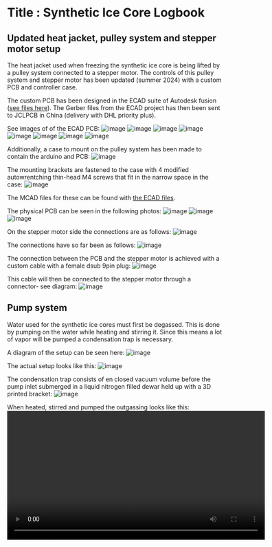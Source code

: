 # Title : Synthetic Ice Core Logbook


## Updated heat jacket, pulley system and stepper motor setup

The heat jacket used when freezing the synthetic ice core is being lifted by a pulley system connected to a stepper motor. The controls of this pulley system and stepper motor has been updated (summer 2024) with a custom PCB and controller case.

The custom PCB has been designed in the ECAD suite of Autodesk fusion ([see files here](https://github.com/vgkinis/synthetic_ice_core/tree/main/Fusion_PCB_Project/ECAD_files)). The Gerber files from the ECAD project has then been sent to JCLPCB in China (delivery with DHL priority plus).

See images of of the ECAD PCB:
![image](https://github.com/vgkinis/synthetic_ice_core/blob/main/Fusion_PCB_Project/Images/PCB_schematic.png)
![image](https://github.com/vgkinis/synthetic_ice_core/blob/main/Fusion_PCB_Project/Images/PCB_outline.png)
![image](https://github.com/vgkinis/synthetic_ice_core/blob/main/Fusion_PCB_Project/Images/PCB_outline_DIGI.png)
![image](https://github.com/vgkinis/synthetic_ice_core/blob/main/Fusion_PCB_Project/Images/PCB_outline_ANA.png)
![image](https://github.com/vgkinis/synthetic_ice_core/blob/main/Fusion_PCB_Project/Images/PCB_outline_9PIN.png)
![image](https://github.com/vgkinis/synthetic_ice_core/blob/main/Fusion_PCB_Project/Images/PCB_3D_top.png)
![image](https://github.com/vgkinis/synthetic_ice_core/blob/main/Fusion_PCB_Project/Images/PCB_3D_bottom.png)
![image](https://github.com/vgkinis/synthetic_ice_core/blob/main/Fusion_PCB_Project/Images/PCB_3D_side.png)

Additionally, a case to mount on the pulley system has been made to contain the arduino and PCB:
![image](https://github.com/vgkinis/synthetic_ice_core/blob/main/Fusion_PCB_Project/Images/PCB_case_side.png)

The mounting brackets are fastened to the case with 4 modified autowrentching thin-head M4 screws that fit in the narrow space in the case:
![image](https://github.com/vgkinis/synthetic_ice_core/blob/main/Fusion_PCB_Project/Images/M4_autowrench.png)

The MCAD files for these can be found with [the ECAD files](https://github.com/vgkinis/synthetic_ice_core/tree/main/Fusion_PCB_Project/ECAD_files).

The physical PCB can be seen in the following photos:
![image](https://github.com/vgkinis/synthetic_ice_core/blob/main/Fusion_PCB_Project/Images/PCB_IMG.png)
![image](https://github.com/vgkinis/synthetic_ice_core/blob/main/Fusion_PCB_Project/Images/PCB_case_open.png)
![image](https://github.com/vgkinis/synthetic_ice_core/blob/main/Fusion_PCB_Project/Images/PCB_case_closed.png)

On the stepper motor side the connections are as follows:
![image](https://github.com/vgkinis/synthetic_ice_core/blob/main/Fusion_PCB_Project/Images/Stepper_connections.png)

The connections have so far been as follows:
![image](https://github.com/vgkinis/synthetic_ice_core/blob/main/Fusion_PCB_Project/Images/Stepper_CONX.png)

The connection between the PCB and the stepper motor is achieved with a custom cable with a female dsub 9pin plug:
![image](https://github.com/vgkinis/synthetic_ice_core/blob/main/Fusion_PCB_Project/Images/DSUB_CONX.png)

This cable will then be connected to the stepper motor through a connector- see diagram:
![image](https://github.com/vgkinis/synthetic_ice_core/blob/main/Fusion_PCB_Project/Images/CONX_diagram.png)

## Pump system

Water used for the synthetic ice cores must first be degassed. This is done by pumping on the water while heating and stirring it. Since this means a lot of vapor will be pumped a condensation trap is necessary.

A diagram of the setup can be seen here:
![image](https://github.com/vgkinis/synthetic_ice_core/blob/main/experiments/Initial_test/IMG/diagram.JPG)

The actual setup looks like this:
![image](https://github.com/vgkinis/synthetic_ice_core/blob/main/experiments/Initial_test/IMG/setup.png)

The condensation trap consists of en closed vacuum volume before the pump inlet submerged in a liquid nitrogen filled dewar held up with a 3D printed bracket:
![image](https://github.com/vgkinis/synthetic_ice_core/blob/main/experiments/Initial_test/IMG/condensation_trap.png)

When heated, stirred and pumped the outgassing looks like this:
<video width="600" controls>
  <source src="https://github.com/vgkinis/synthetic_ice_core/blob/main/experiments/Initial_test/IMG/stir_vid.mp4" type="video/mp4">
  Your browser does not support the video tag.
</video>